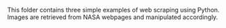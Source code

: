 
This folder contains three simple examples of web scraping using Python. Images are retrieved from NASA webpages and manipulated accordingly. 
